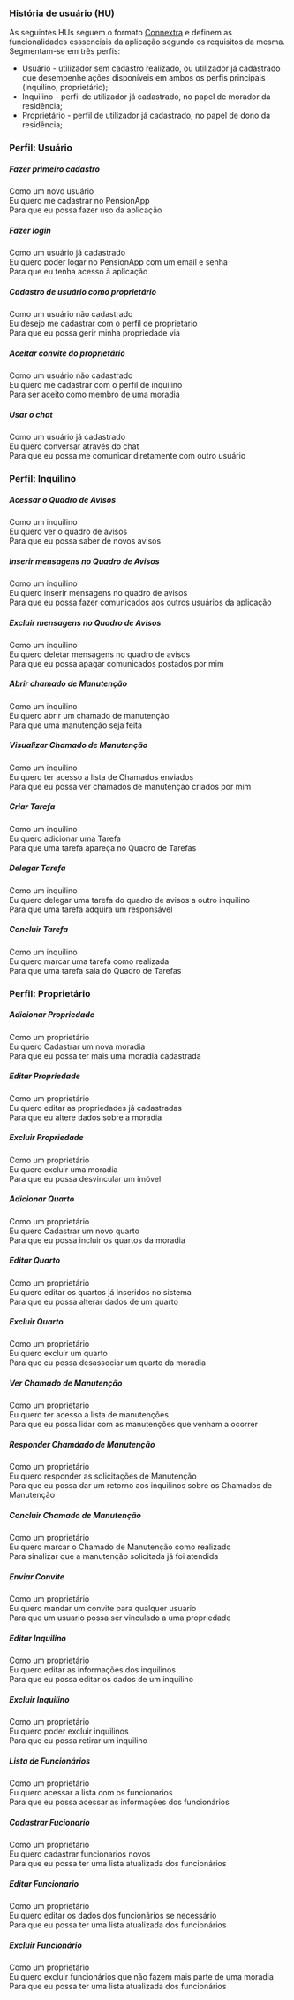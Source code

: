 ### História de usuário (HU)

As seguintes HUs seguem o formato [Connextra](https://www.agilealliance.org/glossary/role-feature/) e definem as funcionalidades esssenciais da aplicação segundo os requisitos da mesma.  
Segmentam-se em três perfis:  
* Usuário - utilizador sem cadastro realizado, ou utilizador já cadastrado que desempenhe ações disponíveis em ambos os perfis principais (inquilino, proprietário);  
* Inquilino - perfil de utilizador já cadastrado, no papel de morador da residência;  
* Proprietário - perfil de utilizador já cadastrado, no papel de dono da residência;  


### Perfil: Usuário

##### Fazer primeiro cadastro   
Como um novo usuário  
Eu quero me cadastrar no PensionApp  
Para que eu possa fazer uso da aplicação  

##### Fazer login
Como um usuário já cadastrado  
Eu quero poder logar no PensionApp com um email e senha  
Para que eu tenha acesso à aplicação  

##### Cadastro de usuário como proprietário
Como um usuário não cadastrado  
Eu desejo me cadastrar com o perfil de proprietario  
Para que eu possa gerir minha propriedade via  

##### Aceitar convite do proprietário
Como um usuário não cadastrado  
Eu quero me cadastrar com o perfil de inquilino  
Para ser aceito como membro de uma moradia  

##### Usar o chat
Como um usuário já cadastrado  
Eu quero conversar através do chat  
Para que eu possa me comunicar diretamente com outro usuário  

### Perfil: Inquilino

##### Acessar o Quadro de Avisos  
Como um inquilino  
Eu quero ver o quadro de avisos  
Para que eu possa saber de novos avisos  

##### Inserir mensagens no Quadro de Avisos
Como um inquilino  
Eu quero inserir mensagens no quadro de avisos  
Para que eu possa fazer comunicados aos outros usuários da aplicação  

##### Excluir mensagens no Quadro de Avisos
Como um inquilino  
Eu quero deletar mensagens no quadro de avisos  
Para que eu possa apagar comunicados postados por mim  

##### Abrir chamado de Manutenção
Como um inquilino  
Eu quero abrir um chamado de manutenção  
Para que uma manutenção seja feita  

##### Visualizar Chamado de Manutenção
Como um inquilino  
Eu quero ter acesso a lista de Chamados enviados  
Para que eu possa ver chamados de manutenção criados por mim  

##### Criar Tarefa
Como um inquilino  
Eu quero adicionar uma Tarefa  
Para que uma tarefa apareça no Quadro de Tarefas  

##### Delegar Tarefa
Como um inquilino  
Eu quero delegar uma tarefa do quadro de avisos a outro inquilino  
Para que uma tarefa adquira um responsável  

##### Concluir Tarefa
Como um inquilino  
Eu quero marcar uma tarefa como realizada  
Para que uma tarefa saia do Quadro de Tarefas  

### Perfil: Proprietário

##### Adicionar Propriedade
Como um proprietário  
Eu quero Cadastrar um nova moradia  
Para que eu possa ter mais uma moradia cadastrada  

##### Editar Propriedade
Como um proprietário  
Eu quero editar as propriedades já cadastradas  
Para que eu altere dados sobre a moradia  

##### Excluir Propriedade
Como um proprietário  
Eu quero excluir uma moradia  
Para que eu possa desvincular um imóvel 

##### Adicionar Quarto
Como um proprietário  
Eu quero Cadastrar um novo quarto  
Para que eu possa incluir os quartos da moradia

##### Editar Quarto
Como um proprietário  
Eu quero editar os quartos já inseridos no sistema  
Para que eu possa alterar dados de um quarto  

##### Excluir Quarto
Como um proprietário  
Eu quero excluir um quarto  
Para que eu possa desassociar um quarto da moradia  

##### Ver Chamado de Manutenção
Como um proprietario  
Eu quero ter acesso a lista de manutenções  
Para que eu possa lidar com as manutenções que venham a ocorrer  

##### Responder Chamdado de Manutenção
Como um proprietário  
Eu quero responder as solicitações de Manutenção  
Para que eu possa dar um retorno aos inquilinos sobre os Chamados de Manutenção  

##### Concluir Chamado de Manutenção
Como um proprietário  
Eu quero marcar o Chamado de Manutenção como realizado  
Para sinalizar que a manutenção solicitada já foi atendida  

##### Enviar Convite
Como um proprietário  
Eu quero mandar um convite para qualquer usuario  
Para que um usuario possa ser vinculado a uma propriedade  

##### Editar Inquilino
Como um proprietário  
Eu quero editar as informações dos inquilinos  
Para que eu possa editar os dados de um inquilino  

##### Excluir Inquilino
Como um proprietário  
Eu quero poder excluir inquilinos  
Para que eu possa retirar um inquilino  

##### Lista de Funcionários
Como um proprietário  
Eu quero acessar a lista com os funcionarios  
Para que eu possa acessar as informações dos funcionários  

##### Cadastrar Fucionario
Como um proprietário  
Eu quero cadastrar funcionarios novos  
Para que eu possa ter uma lista atualizada dos funcionários  

##### Editar Funcionario
Como um proprietário  
Eu quero editar os dados dos funcionários se necessário  
Para que eu possa ter uma lista atualizada dos funcionários  

##### Excluir Funcionário
Como um proprietário  
Eu quero excluir funcionários que não fazem mais parte de uma moradia  
Para que eu possa ter uma lista atualizada dos funcionários  

